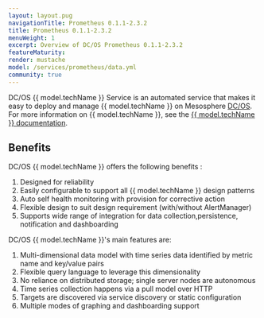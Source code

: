 ```yaml
---
layout: layout.pug
navigationTitle: Prometheus 0.1.1-2.3.2
title: Prometheus 0.1.1-2.3.2
menuWeight: 1
excerpt: Overview of DC/OS Prometheus 0.1.1-2.3.2
featureMaturity:
render: mustache
model: /services/prometheus/data.yml
community: true
---
```


DC/OS {{ model.techName }} Service is an automated service that makes it easy to deploy and manage {{ model.techName }} on Mesosphere [DC/OS](https://mesosphere.com/product/). For more information on {{ model.techName }}, see the [{{ model.techName }} documentation](https://prometheus.io/docs/introduction/overview/).

## Benefits
DC/OS {{ model.techName }} offers the following benefits :
1. Designed for reliability
2. Easily configurable to support all {{ model.techName }} design patterns
3. Auto self health monitoring with provision for corrective action
4. Flexible design to suit design requirement (with/without AlertManager)
5. Supports wide range of integration for data collection,persistence, notification and dashboarding

DC/OS {{ model.techName }}'s main features are:
1. Multi-dimensional data model with time series data identified by metric name and key/value pairs
2. Flexible query language to leverage this dimensionality
3. No reliance on distributed storage; single server nodes are autonomous
4. Time series collection happens via a pull model over HTTP
5. Targets are discovered via service discovery or static configuration
6. Multiple modes of graphing and dashboarding support
